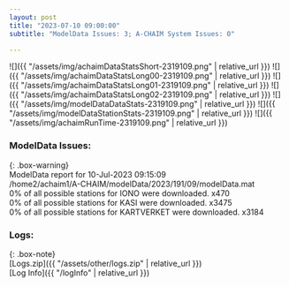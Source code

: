 ```yaml
---
layout: post
title: "2023-07-10 09:00:00"
subtitle: "ModelData Issues: 3; A-CHAIM System Issues: 0"

---
```


![]({{ "/assets/img/achaimDataStatsShort-2319109.png" | relative_url }})
![]({{ "/assets/img/achaimDataStatsLong00-2319109.png" | relative_url }})
![]({{ "/assets/img/achaimDataStatsLong01-2319109.png" | relative_url }})
![]({{ "/assets/img/achaimDataStatsLong02-2319109.png" | relative_url }})
![]({{ "/assets/img/modelDataDataStats-2319109.png" | relative_url }})
![]({{ "/assets/img/modelDataStationStats-2319109.png" | relative_url }})
![]({{ "/assets/img/achaimRunTime-2319109.png" | relative_url }})


### ModelData Issues:  
  
{: .box-warning}  
 ModelData report for 10-Jul-2023 09:15:09   
 /home2/achaim1/A-CHAIM/modelData/2023/191/09/modelData.mat   
 0% of all possible stations for IONO were downloaded. x470   
 0% of all possible stations for KASI were downloaded. x3475   
 0% of all possible stations for KARTVERKET were downloaded. x3184   
  


### Logs:  
  
{: .box-note}  
[Logs.zip]({{ "/assets/other/logs.zip" | relative_url }})  
[Log Info]({{ "/logInfo" | relative_url }})  
